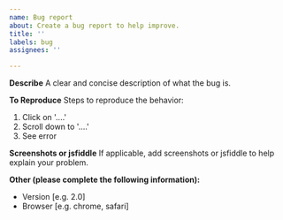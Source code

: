 ```yaml
---
name: Bug report
about: Create a bug report to help improve.
title: ''
labels: bug
assignees: ''

---
```


**Describe**
A clear and concise description of what the bug is.

**To Reproduce**
Steps to reproduce the behavior:
1. Click on '....'
2. Scroll down to '....'
3. See error

**Screenshots or jsfiddle**
If applicable, add screenshots or jsfiddle to help explain your problem.

**Other (please complete the following information):**
 - Version [e.g. 2.0]
 - Browser [e.g. chrome, safari]
